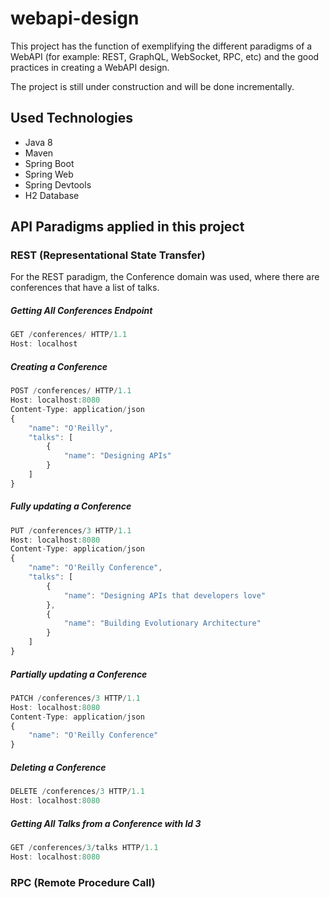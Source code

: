 # webapi-design

This project has the function of exemplifying the different paradigms of a WebAPI (for example: REST, GraphQL, WebSocket, RPC, 
etc) and the good practices in creating a WebAPI design.

The project is still under construction and will be done incrementally.


## **Used Technologies**
* Java 8
* Maven
* Spring Boot
* Spring Web
* Spring Devtools
* H2 Database

## **API Paradigms applied in this project**
### **REST (Representational State Transfer)**

For the REST paradigm, the Conference domain was used, where there are conferences that have a list of talks.

##### Getting All Conferences Endpoint
```javascript
GET /conferences/ HTTP/1.1
Host: localhost
```


##### Creating a Conference
```javascript
POST /conferences/ HTTP/1.1
Host: localhost:8080
Content-Type: application/json
{
    "name": "O'Reilly",
    "talks": [
        {
            "name": "Designing APIs"
        }
    ]
}
```

##### Fully updating a Conference
```javascript
PUT /conferences/3 HTTP/1.1
Host: localhost:8080
Content-Type: application/json
{
    "name": "O'Reilly Conference",
    "talks": [
        {
            "name": "Designing APIs that developers love"
        },
        {
            "name": "Building Evolutionary Architecture"
        }
    ]
}
```

##### Partially updating a Conference
```javascript
PATCH /conferences/3 HTTP/1.1
Host: localhost:8080
Content-Type: application/json
{
    "name": "O'Reilly Conference"
}
```

##### Deleting a Conference
```javascript
DELETE /conferences/3 HTTP/1.1
Host: localhost:8080
```

##### Getting All Talks from a Conference with Id 3
```javascript
GET /conferences/3/talks HTTP/1.1
Host: localhost:8080
```

### **RPC (Remote Procedure Call)**
